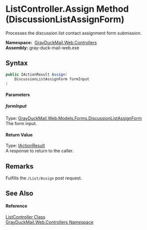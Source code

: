 ListController.Assign Method (DiscussionListAssignForm)
=======================================================
Processes the discussion list contact assignment form submission.

  **Namespace:**  [GrayDuckMail.Web.Controllers][1]  
  **Assembly:** gray-duck-mail-web.exe

Syntax
------

```csharp
public IActionResult Assign(
	DiscussionListAssignForm formInput
)
```

#### Parameters

##### *formInput*
Type: [GrayDuckMail.Web.Models.Forms.DiscussionListAssignForm][2]  
 The form input.

#### Return Value
Type: [IActionResult][3]  
 A response to return to the caller. 

Remarks
-------
 Fulfills the `/List/Assign` post request. 

See Also
--------

#### Reference
[ListController Class][4]  
[GrayDuckMail.Web.Controllers Namespace][1]  

[1]: ../README.md
[2]: ../../GrayDuckMail.Web.Models.Forms/DiscussionListAssignForm/README.md
[3]: https://docs.microsoft.com/dotnet/api/microsoft.aspnetcore.mvc.iactionresult
[4]: README.md